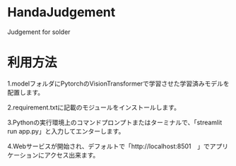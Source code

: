# HandaJudgement
Judgement for solder

# 利用方法

1.modelフォルダにPytorchのVisionTransformerで学習させた学習済みモデルを配置します。

2.requirement.txtに記載のモジュールをインストールします。

3.Pythonの実行環境上のコマンドプロンプトまたはターミナルで、「streamlit run app.py」と入力してエンターします。

4.Webサービスが開始され、デフォルトで「http://localhost:8501　」でアプリケーションにアクセス出来ます。



